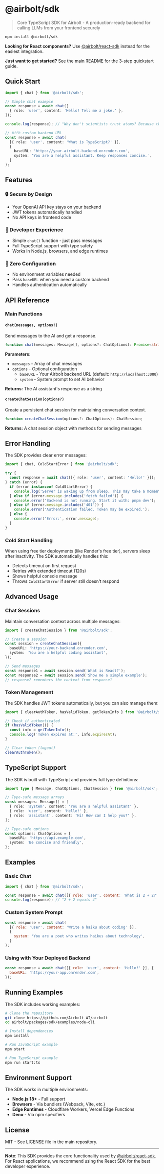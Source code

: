 # @airbolt/sdk

> Core TypeScript SDK for Airbolt - A production-ready backend for calling LLMs from your frontend securely

```bash
npm install @airbolt/sdk
```

**Looking for React components?** Use [@airbolt/react-sdk](../react-sdk/) instead for the easiest integration.

**Just want to get started?** See the [main README](../../README.md) for the 3-step quickstart guide.

## Quick Start

```typescript
import { chat } from '@airbolt/sdk';

// Simple chat example
const response = await chat([
  { role: 'user', content: 'Hello! Tell me a joke.' },
]);

console.log(response); // "Why don't scientists trust atoms? Because they make up everything!"

// With custom backend URL
const response = await chat(
  [{ role: 'user', content: 'What is TypeScript?' }],
  {
    baseURL: 'https://your-airbolt-backend.onrender.com',
    system: 'You are a helpful assistant. Keep responses concise.',
  }
);
```

## Features

### 🔒 Secure by Design

- Your OpenAI API key stays on your backend
- JWT tokens automatically handled
- No API keys in frontend code

### 🚀 Developer Experience

- Simple `chat()` function - just pass messages
- Full TypeScript support with type safety
- Works in Node.js, browsers, and edge runtimes

### 🔄 Zero Configuration

- No environment variables needed
- Pass `baseURL` when you need a custom backend
- Handles authentication automatically

## API Reference

### Main Functions

#### `chat(messages, options?)`

Send messages to the AI and get a response.

```typescript
function chat(messages: Message[], options?: ChatOptions): Promise<string>;
```

**Parameters:**

- `messages` - Array of chat messages
- `options` - Optional configuration
  - `baseURL` - Your Airbolt backend URL (default: `http://localhost:3000`)
  - `system` - System prompt to set AI behavior

**Returns:** The AI assistant's response as a string

#### `createChatSession(options?)`

Create a persistent chat session for maintaining conversation context.

```typescript
function createChatSession(options?: ChatOptions): ChatSession;
```

**Returns:** A chat session object with methods for sending messages

## Error Handling

The SDK provides clear error messages:

```typescript
import { chat, ColdStartError } from '@airbolt/sdk';

try {
  const response = await chat([{ role: 'user', content: 'Hello!' }]);
} catch (error) {
  if (error instanceof ColdStartError) {
    console.log('Server is waking up from sleep. This may take a moment...');
  } else if (error.message.includes('fetch failed')) {
    console.error('Backend is not running. Start it with: pnpm dev');
  } else if (error.message.includes('401')) {
    console.error('Authentication failed. Token may be expired.');
  } else {
    console.error('Error:', error.message);
  }
}
```

### Cold Start Handling

When using free tier deployments (like Render's free tier), servers sleep after inactivity. The SDK automatically handles this:

- Detects timeout on first request
- Retries with extended timeout (120s)
- Shows helpful console message
- Throws `ColdStartError` if server still doesn't respond

## Advanced Usage

### Chat Sessions

Maintain conversation context across multiple messages:

```typescript
import { createChatSession } from '@airbolt/sdk';

// Create a session
const session = createChatSession({
  baseURL: 'https://your-backend.onrender.com',
  system: 'You are a helpful coding assistant',
});

// Send messages
const response1 = await session.send('What is React?');
const response2 = await session.send('Show me a simple example');
// response2 remembers the context from response1
```

### Token Management

The SDK handles JWT tokens automatically, but you can also manage them:

```typescript
import { clearAuthToken, hasValidToken, getTokenInfo } from '@airbolt/sdk';

// Check if authenticated
if (hasValidToken()) {
  const info = getTokenInfo();
  console.log('Token expires at:', info.expiresAt);
}

// Clear token (logout)
clearAuthToken();
```

## TypeScript Support

The SDK is built with TypeScript and provides full type definitions:

```typescript
import type { Message, ChatOptions, ChatSession } from '@airbolt/sdk';

// Type-safe message arrays
const messages: Message[] = [
  { role: 'system', content: 'You are a helpful assistant' },
  { role: 'user', content: 'Hello!' },
  { role: 'assistant', content: 'Hi! How can I help you?' },
];

// Type-safe options
const options: ChatOptions = {
  baseURL: 'https://api.example.com',
  system: 'Be concise and friendly',
};
```

## Examples

### Basic Chat

```javascript
import { chat } from '@airbolt/sdk';

const response = await chat([{ role: 'user', content: 'What is 2 + 2?' }]);
console.log(response); // "2 + 2 equals 4"
```

### Custom System Prompt

```javascript
const response = await chat(
  [{ role: 'user', content: 'Write a haiku about coding' }],
  {
    system: 'You are a poet who writes haikus about technology',
  }
);
```

### Using with Your Deployed Backend

```javascript
const response = await chat([{ role: 'user', content: 'Hello!' }], {
  baseURL: 'https://your-app.onrender.com',
});
```

## Running Examples

The SDK includes working examples:

```bash
# Clone the repository
git clone https://github.com/Airbolt-AI/airbolt
cd airbolt/packages/sdk/examples/node-cli

# Install dependencies
npm install

# Run JavaScript example
npm start

# Run TypeScript example
npm run start:ts
```

## Environment Support

The SDK works in multiple environments:

- **Node.js 18+** - Full support
- **Browsers** - Via bundlers (Webpack, Vite, etc.)
- **Edge Runtimes** - Cloudflare Workers, Vercel Edge Functions
- **Deno** - Via npm specifiers

## License

MIT - See LICENSE file in the main repository.

---

**Note**: This SDK provides the core functionality used by [@airbolt/react-sdk](../react-sdk/). For React applications, we recommend using the React SDK for the best developer experience.
